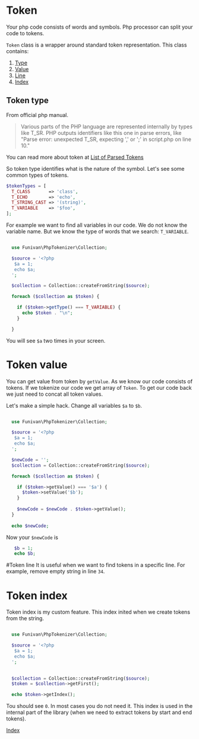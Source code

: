 # Token


Your php code consists of words and symbols. Php processor can split your code to tokens.

`Token` class is a wrapper around standard token representation. 
This class contains:
1. [Type](#Token-type)
2. [Value](#Token-value)
3. [Line](#Token-line)
4. [Index](#Token-index)


## Token type
From official php manual.
> Various parts of the PHP language are represented internally by types like T_SR. 
> PHP outputs identifiers like this one in parse errors, like 
> "Parse error: unexpected T_SR, expecting ',' or ';' in script.php on line 10."

You can read more about token at [List of Parsed Tokens](http://php.net/manual/en/tokens.php)

So token type identifies what is the nature of the symbol.
Let's see some common types of tokens. 
```php
$tokenTypes = [
  T_CLASS       => 'class',
  T_ECHO        => 'echo',
  T_STRING_CAST => '(string)',
  T_VARIABLE    => '$foo',
];
```
For example we want to find all variables in our code. We do not know the variable name. 
But we know the type of words that we search: `T_VARIABLE`.
 
```php

  use Funivan\PhpTokenizer\Collection;

  $source = '<?php 
   $a = 1;
   echo $a;
  ';

  $collection = Collection::createFromString($source);

  foreach ($collection as $token) {

    if ($token->getType() === T_VARIABLE) {
      echo $token . "\n";
    }

  }

```

You will see `$a` two times in your screen.
    
# Token value
You can get value from token by `getValue`. As we know our code consists of tokens. 
If we tokenize our code we get array of `Token`.
To get our code back we just need to concat all token values.   

Let's make a simple hack. Change all variables `$a` to `$b`.
```php

  use Funivan\PhpTokenizer\Collection;

  $source = '<?php 
   $a = 1;
   echo $a;
  ';

  $newCode = ''; 
  $collection = Collection::createFromString($source);

  foreach ($collection as $token) {

    if ($token->getValue() === '$a') {
      $token->setValue('$b');
    }
    
    $newCode = $newCode . $token->getValue();
  }
  
  echo $newCode;

```

Now your `$newCode` is
```php
   $b = 1;
   echo $b;
```

#Token line
It is useful when we want to find tokens in a specific line. For example, remove empty string in line `34`.

# Token index
Token index is my custom feature. This index inited when we create tokens from the string.
```php

  use Funivan\PhpTokenizer\Collection;

  $source = '<?php 
   $a = 1;
   echo $a;
  ';

   
  $collection = Collection::createFromString($source);
  $token = $collection->getFirst();

  echo $token->getIndex();

```
Tou should see `0`.
In most cases you do not need it. This index is used in the internal part of the library (when we need to extract tokens by start and end tokens).

[Index](index.md)
